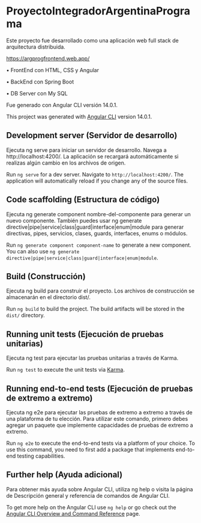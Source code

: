 # ProyectoIntegradorArgentinaPrograma

Este proyecto fue desarrollado como una aplicación web full stack de arquitectura distribuida. 

https://argprogfrontend.web.app/

• FrontEnd con HTML, CSS y Angular

• BackEnd con Spring Boot

• DB Server con My SQL

Fue generado con Angular CLI versión 14.0.1.

This project was generated with [Angular CLI](https://github.com/angular/angular-cli) version 14.0.1.

## Development server (Servidor de desarrollo)

Ejecuta ng serve para iniciar un servidor de desarrollo. Navega a http://localhost:4200/. La aplicación se recargará automáticamente si realizas algún cambio en los archivos de origen.

Run `ng serve` for a dev server. Navigate to `http://localhost:4200/`. The application will automatically reload if you change any of the source files.

## Code scaffolding (Estructura de código)

Ejecuta ng generate component nombre-del-componente para generar un nuevo componente. También puedes usar ng generate directive|pipe|service|class|guard|interface|enum|module para generar directivas, pipes, servicios, clases, guards, interfaces, enums o módulos.

Run `ng generate component component-name` to generate a new component. You can also use `ng generate directive|pipe|service|class|guard|interface|enum|module`.

## Build (Construcción)

Ejecuta ng build para construir el proyecto. Los archivos de construcción se almacenarán en el directorio dist/.

Run `ng build` to build the project. The build artifacts will be stored in the `dist/` directory.

## Running unit tests (Ejecución de pruebas unitarias)

Ejecuta ng test para ejecutar las pruebas unitarias a través de Karma.

Run `ng test` to execute the unit tests via [Karma](https://karma-runner.github.io).

## Running end-to-end tests (Ejecución de pruebas de extremo a extremo)

Ejecuta ng e2e para ejecutar las pruebas de extremo a extremo a través de una plataforma de tu elección. Para utilizar este comando, primero debes agregar un paquete que implemente capacidades de pruebas de extremo a extremo.

Run `ng e2e` to execute the end-to-end tests via a platform of your choice. To use this command, you need to first add a package that implements end-to-end testing capabilities.

## Further help (Ayuda adicional)

Para obtener más ayuda sobre Angular CLI, utiliza ng help o visita la página de Descripción general y referencia de comandos de Angular CLI.

To get more help on the Angular CLI use `ng help` or go check out the [Angular CLI Overview and Command Reference](https://angular.io/cli) page.
